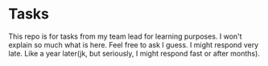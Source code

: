# Tasks
This repo is for tasks from my team lead for learning purposes. I won't explain so much what is here. Feel free to ask I guess. I might respond very late. Like a year later(jk, but seriously, I might respond fast or after months).
